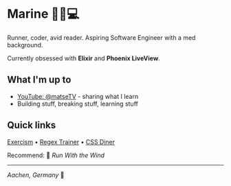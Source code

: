 # Marine 🏃‍♀️💻

Runner, coder, avid reader. Aspiring Software Engineer with a med background.

Currently obsessed with **Elixir** and **Phoenix LiveView**.

## What I'm up to
- [YouTube: @matseTV](https://www.youtube.com/@matseTV) - sharing what I learn
- Building stuff, breaking stuff, learning stuff

## Quick links
[Exercism](https://exercism.org/dashboard) • [Regex Trainer](https://regexone.com/) • [CSS Diner](https://cssdiner.com/)

Recommend: 🍿 *Run With the Wind*

---
*Aachen, Germany* 📍
